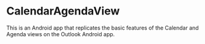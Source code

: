 # CalendarAgendaView
This is an Android app that replicates the basic features of the Calendar and Agenda views on the Outlook Android app.
